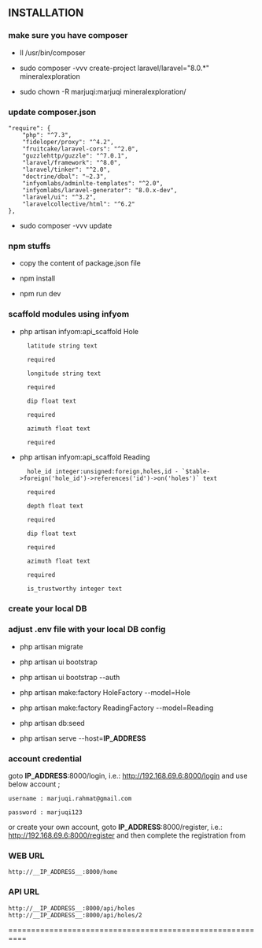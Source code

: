 
## INSTALLATION

### make sure you have composer 

- ll /usr/bin/composer

- sudo composer -vvv create-project laravel/laravel="8.0.*" mineralexploration

- sudo chown -R marjuqi:marjuqi mineralexploration/

### update composer.json

    "require": {
        "php": "^7.3",
        "fideloper/proxy": "^4.2",
        "fruitcake/laravel-cors": "^2.0",
        "guzzlehttp/guzzle": "^7.0.1",
        "laravel/framework": "^8.0",
        "laravel/tinker": "^2.0",
        "doctrine/dbal": "~2.3",
        "infyomlabs/adminlte-templates": "^2.0",
        "infyomlabs/laravel-generator": "8.0.x-dev",
        "laravel/ui": "^3.2",
        "laravelcollective/html": "^6.2"
    },

- sudo composer -vvv update

### npm stuffs

- copy the content of package.json file

- npm install

- npm run dev

### scaffold modules using infyom

- php artisan infyom:api_scaffold Hole

		latitude string text

		required

		longitude string text

		required

		dip float text

		required

		azimuth float text

		required

- php artisan infyom:api_scaffold Reading

		hole_id integer:unsigned:foreign,holes,id - `$table->foreign('hole_id')->references('id')->on('holes')` text

		required

		depth float text

		required

		dip float text

		required

		azimuth float text

		required

		is_trustworthy integer text

### create your local DB

### adjust .env file with your local DB config

- php artisan migrate

- php artisan ui bootstrap

- php artisan ui bootstrap --auth

- php artisan make:factory HoleFactory --model=Hole

- php artisan make:factory ReadingFactory --model=Reading

- php artisan db:seed

- php artisan serve --host=__IP_ADDRESS__

### account credential 

goto __IP_ADDRESS__:8000/login, i.e.: http://192.168.69.6:8000/login and use below account ;

	username : marjuqi.rahmat@gmail.com

	password : marjuqi123

or create your own account, goto __IP_ADDRESS__:8000/register, i.e.: http://192.168.69.6:8000/register and then complete the registration from

### WEB URL

	http://__IP_ADDRESS__:8000/home

### API URL 

	http://__IP_ADDRESS__:8000/api/holes
	http://__IP_ADDRESS__:8000/api/holes/2

==========================================================

